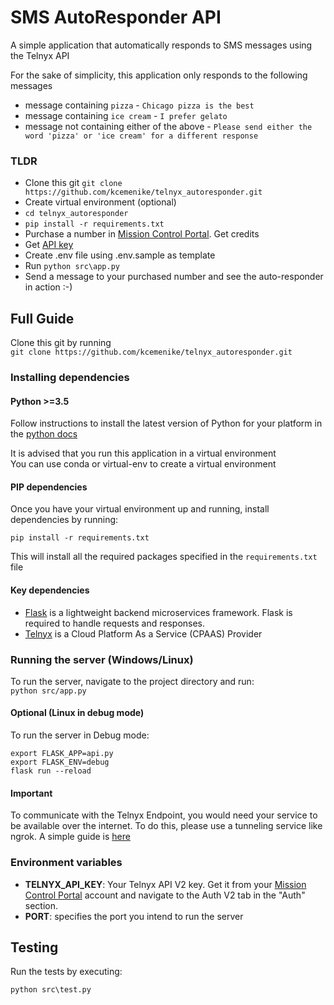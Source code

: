 # SMS AutoResponder API

A simple application that automatically responds to SMS messages using the Telnyx API

For the sake of simplicity, this application only responds to the following messages

- message containing `pizza` - `Chicago pizza is the best`
- message containing `ice cream` - `I prefer gelato`
- message not containing either of the above - `Please send either the word 'pizza' or 'ice cream' for a different response`

### TLDR

- Clone this git `git clone https://github.com/kcemenike/telnyx_autoresponder.git`
- Create virtual environment (optional)
- `cd telnyx_autoresponder`
- `pip install -r requirements.txt`
- Purchase a number in [Mission Control Portal](https://portal.telnyx.com/#/app/numbers/buy-numbers). Get credits
- Get [API key](https://portal.telnyx.com/#/app/api-keys)
- Create .env file using .env.sample as template
- Run `python src\app.py`
- Send a message to your purchased number and see the auto-responder in action :-)

## Full Guide

Clone this git by running  
`git clone https://github.com/kcemenike/telnyx_autoresponder.git`

### Installing dependencies

#### Python >=3.5

Follow instructions to install the latest version of Python for your platform in the [python docs](https://docs.python.org/3/using/unix.html#getting-and-installing-the-latest-version-of-python)

It is advised that you run this application in a virtual environment  
You can use conda or virtual-env to create a virtual environment

#### PIP dependencies

Once you have your virtual environment up and running, install dependencies by running:

```
pip install -r requirements.txt
```

This will install all the required packages specified in the `requirements.txt` file

#### Key dependencies

- [Flask](http://flask.pocoo.org/) is a lightweight backend microservices framework. Flask is required to handle requests and responses.
- [Telnyx](https://telnyx.com) is a Cloud Platform As a Service (CPAAS) Provider

### Running the server (Windows/Linux)

To run the server, navigate to the project directory and run:  
`python src/app.py`

#### Optional (Linux in debug mode)

To run the server in Debug mode:

```
export FLASK_APP=api.py
export FLASK_ENV=debug
flask run --reload
```

#### Important

To communicate with the Telnyx Endpoint, you would need your service to be available over the internet. To do this, please use a tunneling service like ngrok. A simple guide is [here](https://developers.telnyx.com/docs/v2/development/ngrok)

### Environment variables

- **TELNYX_API_KEY**: Your Telnyx API V2 key. Get it from your [Mission Control Portal](https://portal.telnyx.com/) account and navigate to the Auth V2 tab in the "Auth" section.
- **PORT**: specifies the port you intend to run the server

## Testing

Run the tests by executing:

```
python src\test.py
```
